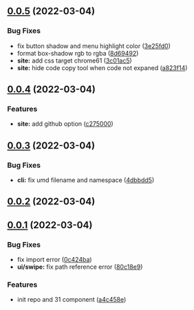 ## [0.0.5](https://github.com/artsdt/meve/compare/v0.0.4...v0.0.5) (2022-03-04)


### Bug Fixes

* fix button shadow and menu highlight color ([3e25fd0](https://github.com/artsdt/meve/commit/3e25fd0fbc47e5d94f49883896e41650793d8104))
* format box-shadow rgb to rgba ([8d69492](https://github.com/artsdt/meve/commit/8d69492b7c3d28918f5a22ac287dd43020042730))
* **site:** add css target chrome61 ([3c01ac5](https://github.com/artsdt/meve/commit/3c01ac5884cdc07e7bb7c03ba1b29d7600164fff))
* **site:** hide code copy tool when code not expaned ([a823f14](https://github.com/artsdt/meve/commit/a823f14e5cb6e2647cc3fbf2a9116ec891236dc2))



## [0.0.4](https://github.com/artsdt/meve/compare/v0.0.3...v0.0.4) (2022-03-04)


### Features

* **site:** add github option ([c275000](https://github.com/artsdt/meve/commit/c275000c973c62f3d044957a2d5911fd61a42a76))



## [0.0.3](https://github.com/artsdt/meve/compare/v0.0.2...v0.0.3) (2022-03-04)


### Bug Fixes

* **cli:** fix umd filename and namespace ([4dbbdd5](https://github.com/artsdt/meve/commit/4dbbdd50c329f05d5bf011385fdcd058d14aba7c))



## [0.0.2](https://github.com/artsdt/meve/compare/v0.0.1...v0.0.2) (2022-03-04)



## [0.0.1](https://github.com/artsdt/meve/compare/a4c458e354f1d52646dd7da5822c1f3e2c44bc1d...v0.0.1) (2022-03-04)


### Bug Fixes

* fix import error ([0c424ba](https://github.com/artsdt/meve/commit/0c424ba11cd5745253ae497a28f0931462b9aab9))
* **ui/swipe:** fix path reference error ([80c18e9](https://github.com/artsdt/meve/commit/80c18e941b317dd6583337b62a8ffec878de9284))


### Features

* init repo and 31 component ([a4c458e](https://github.com/artsdt/meve/commit/a4c458e354f1d52646dd7da5822c1f3e2c44bc1d))



